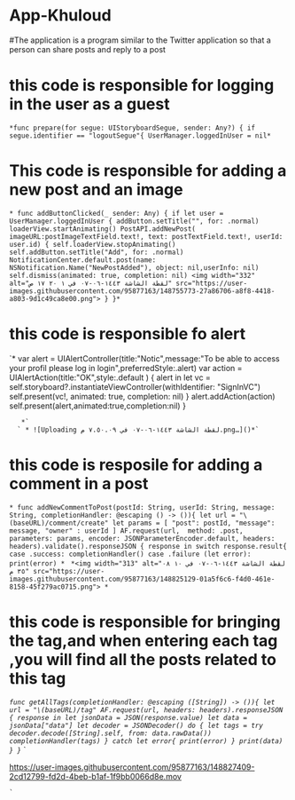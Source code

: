 # App-Khuloud
#The application is a program similar to the Twitter application so that a person can share posts and reply to a post
# this code is responsible for logging in the user as a guest
`*func prepare(for segue: UIStoryboardSegue, sender: Any?) {
        if segue.identifier == "logoutSegue"{
            UserManager.loggedInUser = nil*`
  # This code is responsible for adding a new post and an image
  `* func addButtonClicked(_ sender: Any) {
        if let user = UserManager.loggedInUser {
            addButton.setTitle("", for: .normal)
            loaderView.startAnimating()
            PostAPI.addNewPost( imageURL:postImageTextField.text!, text: postTextField.text!, userId: user.id) {
                self.loaderView.stopAnimating()
                self.addButton.setTitle("Add", for: .normal)
                NotificationCenter.default.post(name: NSNotification.Name("NewPostAdded"), object: nil,userInfo: nil)
                self.dismiss(animated: true, completion: nil)
        <img width="332" alt="‏لقطة الشاشة ١٤٤٣-٠٦-٠٧ في ١ ٢٠ ١٧ ص" src="https://user-images.githubusercontent.com/95877163/148755773-27a86706-a8f8-4418-a803-9d1c49ca8e00.png">
}
        }*`
# this code is responsible fo alert
`*   var alert = UIAlertController(title:"Notic",message:"To be able to access your profil please log in login",preferredStyle:.alert)
            var action = UIAlertAction(title:"OK",style:.default ) { alert in
                let vc = self.storyboard?.instantiateViewController(withIdentifier: "SignInVC")
              self.present(vc!, animated: true, completion: nil)
            }
            alert.addAction(action)
            self.present(alert,animated:true,completion:nil)
        }
    
       *`
      ` * ![Uploading ‏لقطة الشاشة ١٤٤٣-٠٦-٠٧ في ٧.٥٠.٠٩ م.png…]()*`
      
# this code is resposile for adding a comment in a post
`* func addNewCommentToPost(postId: String, userId: String, message: String, completionHandler: @escaping () -> ()){
        let url = "\(baseURL)/comment/create"
        let params =
        [
         "post": postId,
         "message": message,
         "owner" : userId
        ]
        AF.request(url,  method: .post, parameters: params, encoder: JSONParameterEncoder.default, headers: headers).validate().responseJSON { response in
            switch response.result{
            case .success:
                completionHandler()
            case .failure (let error):
                print(error)
     * `
`*<img width="313" alt="‏لقطة الشاشة ١٤٤٣-٠٦-٠٧ في ١٠ ٠٨ ٣٥ م" src="https://user-images.githubusercontent.com/95877163/148825129-01a5f6c6-f4d0-461e-8158-45f279ac0715.png">
 *`

# this code is responsible for bringing the tag,and when entering each tag ,you will find all the posts related to this tag
*`func getAllTags(completionHandler: @escaping ([String]) -> ()){
        let url = "\(baseURL)/tag"
        AF.request(url, headers: headers).responseJSON { response in
            let jsonData = JSON(response.value)
            let data = jsonData["data"]
            let decoder = JSONDecoder()
            do {
                let tags = try decoder.decode([String].self, from: data.rawData())
                completionHandler(tags)
            }
            catch let error{
                print(error)
            }
            print(data)
        }
    }`*
    `  

https://user-images.githubusercontent.com/95877163/148827409-2cd12799-fd2d-4beb-b1af-1f9bb0066d8e.mov

    `
